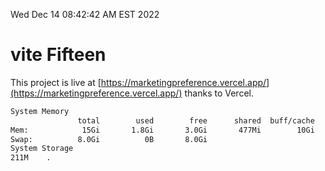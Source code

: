 Wed Dec 14 08:42:42 AM EST 2022

# vite Fifteen


This project is live at [https://marketingpreference.vercel.app/](https://marketingpreference.vercel.app/) thanks to Vercel.

```bash
System Memory
               total        used        free      shared  buff/cache   available
Mem:            15Gi       1.8Gi       3.0Gi       477Mi        10Gi        12Gi
Swap:          8.0Gi          0B       8.0Gi
System Storage
211M	.
